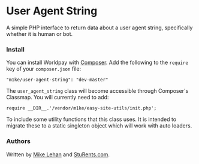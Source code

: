 # User Agent String

A simple PHP interface to return data about a user agent string, specifically whether it is human or bot.

### Install

You can install Worldpay with [Composer](http://getcomposer.org). Add the following to the `require` key of your `composer.json` file:

    "m1ke/user-agent-string": "dev-master"

The `user_agent_string` class will become accessible through Composer's Classmap. You will currently need to add:

	require __DIR__.'/vendor/m1ke/easy-site-utils/init.php';

To include some utility functions that this class uses. It is intended to migrate these to a static singleton object which will work with auto loaders.

### Authors

Written by [Mike Lehan](http://twitter.com/m1ke) and [StuRents.com](http://sturents.com).
